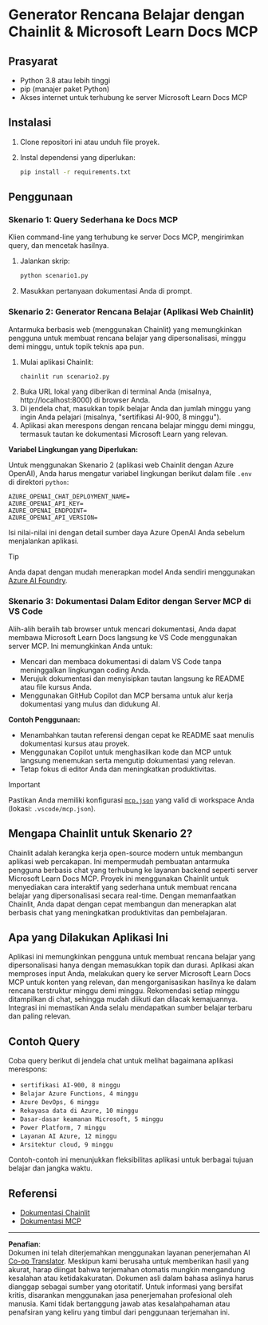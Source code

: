 <!--
CO_OP_TRANSLATOR_METADATA:
{
  "original_hash": "6ef6015d29b95f1cab97fb88a045a991",
  "translation_date": "2025-09-05T11:18:27+00:00",
  "source_file": "09-CaseStudy/docs-mcp/solution/python/README.md",
  "language_code": "id"
}
-->
# Generator Rencana Belajar dengan Chainlit & Microsoft Learn Docs MCP

## Prasyarat

- Python 3.8 atau lebih tinggi
- pip (manajer paket Python)
- Akses internet untuk terhubung ke server Microsoft Learn Docs MCP

## Instalasi

1. Clone repositori ini atau unduh file proyek.
2. Instal dependensi yang diperlukan:

   ```bash
   pip install -r requirements.txt
   ```

## Penggunaan

### Skenario 1: Query Sederhana ke Docs MCP
Klien command-line yang terhubung ke server Docs MCP, mengirimkan query, dan mencetak hasilnya.

1. Jalankan skrip:
   ```bash
   python scenario1.py
   ```
2. Masukkan pertanyaan dokumentasi Anda di prompt.

### Skenario 2: Generator Rencana Belajar (Aplikasi Web Chainlit)
Antarmuka berbasis web (menggunakan Chainlit) yang memungkinkan pengguna untuk membuat rencana belajar yang dipersonalisasi, minggu demi minggu, untuk topik teknis apa pun.

1. Mulai aplikasi Chainlit:
   ```bash
   chainlit run scenario2.py
   ```
2. Buka URL lokal yang diberikan di terminal Anda (misalnya, http://localhost:8000) di browser Anda.
3. Di jendela chat, masukkan topik belajar Anda dan jumlah minggu yang ingin Anda pelajari (misalnya, "sertifikasi AI-900, 8 minggu").
4. Aplikasi akan merespons dengan rencana belajar minggu demi minggu, termasuk tautan ke dokumentasi Microsoft Learn yang relevan.

**Variabel Lingkungan yang Diperlukan:**

Untuk menggunakan Skenario 2 (aplikasi web Chainlit dengan Azure OpenAI), Anda harus mengatur variabel lingkungan berikut dalam file `.env` di direktori `python`:

```
AZURE_OPENAI_CHAT_DEPLOYMENT_NAME=
AZURE_OPENAI_API_KEY=
AZURE_OPENAI_ENDPOINT=
AZURE_OPENAI_API_VERSION=
```

Isi nilai-nilai ini dengan detail sumber daya Azure OpenAI Anda sebelum menjalankan aplikasi.

> [!TIP]
> Anda dapat dengan mudah menerapkan model Anda sendiri menggunakan [Azure AI Foundry](https://ai.azure.com/).

### Skenario 3: Dokumentasi Dalam Editor dengan Server MCP di VS Code

Alih-alih beralih tab browser untuk mencari dokumentasi, Anda dapat membawa Microsoft Learn Docs langsung ke VS Code menggunakan server MCP. Ini memungkinkan Anda untuk:
- Mencari dan membaca dokumentasi di dalam VS Code tanpa meninggalkan lingkungan coding Anda.
- Merujuk dokumentasi dan menyisipkan tautan langsung ke README atau file kursus Anda.
- Menggunakan GitHub Copilot dan MCP bersama untuk alur kerja dokumentasi yang mulus dan didukung AI.

**Contoh Penggunaan:**
- Menambahkan tautan referensi dengan cepat ke README saat menulis dokumentasi kursus atau proyek.
- Menggunakan Copilot untuk menghasilkan kode dan MCP untuk langsung menemukan serta mengutip dokumentasi yang relevan.
- Tetap fokus di editor Anda dan meningkatkan produktivitas.

> [!IMPORTANT]
> Pastikan Anda memiliki konfigurasi [`mcp.json`](../../../../../../09-CaseStudy/docs-mcp/solution/scenario3/mcp.json) yang valid di workspace Anda (lokasi: `.vscode/mcp.json`).

## Mengapa Chainlit untuk Skenario 2?

Chainlit adalah kerangka kerja open-source modern untuk membangun aplikasi web percakapan. Ini mempermudah pembuatan antarmuka pengguna berbasis chat yang terhubung ke layanan backend seperti server Microsoft Learn Docs MCP. Proyek ini menggunakan Chainlit untuk menyediakan cara interaktif yang sederhana untuk membuat rencana belajar yang dipersonalisasi secara real-time. Dengan memanfaatkan Chainlit, Anda dapat dengan cepat membangun dan menerapkan alat berbasis chat yang meningkatkan produktivitas dan pembelajaran.

## Apa yang Dilakukan Aplikasi Ini

Aplikasi ini memungkinkan pengguna untuk membuat rencana belajar yang dipersonalisasi hanya dengan memasukkan topik dan durasi. Aplikasi akan memproses input Anda, melakukan query ke server Microsoft Learn Docs MCP untuk konten yang relevan, dan mengorganisasikan hasilnya ke dalam rencana terstruktur minggu demi minggu. Rekomendasi setiap minggu ditampilkan di chat, sehingga mudah diikuti dan dilacak kemajuannya. Integrasi ini memastikan Anda selalu mendapatkan sumber belajar terbaru dan paling relevan.

## Contoh Query

Coba query berikut di jendela chat untuk melihat bagaimana aplikasi merespons:

- `sertifikasi AI-900, 8 minggu`
- `Belajar Azure Functions, 4 minggu`
- `Azure DevOps, 6 minggu`
- `Rekayasa data di Azure, 10 minggu`
- `Dasar-dasar keamanan Microsoft, 5 minggu`
- `Power Platform, 7 minggu`
- `Layanan AI Azure, 12 minggu`
- `Arsitektur cloud, 9 minggu`

Contoh-contoh ini menunjukkan fleksibilitas aplikasi untuk berbagai tujuan belajar dan jangka waktu.

## Referensi

- [Dokumentasi Chainlit](https://docs.chainlit.io/)
- [Dokumentasi MCP](https://github.com/MicrosoftDocs/mcp)

---

**Penafian**:  
Dokumen ini telah diterjemahkan menggunakan layanan penerjemahan AI [Co-op Translator](https://github.com/Azure/co-op-translator). Meskipun kami berusaha untuk memberikan hasil yang akurat, harap diingat bahwa terjemahan otomatis mungkin mengandung kesalahan atau ketidakakuratan. Dokumen asli dalam bahasa aslinya harus dianggap sebagai sumber yang otoritatif. Untuk informasi yang bersifat kritis, disarankan menggunakan jasa penerjemahan profesional oleh manusia. Kami tidak bertanggung jawab atas kesalahpahaman atau penafsiran yang keliru yang timbul dari penggunaan terjemahan ini.